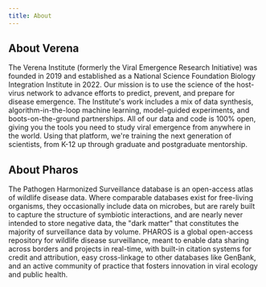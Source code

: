 ```yaml
---
title: About
---
```


## About Verena

The Verena Institute (formerly the Viral Emergence Research Initiative) was founded in 2019 and established as a National Science Foundation Biology Integration Institute in 2022. Our mission is to use the science of the host-virus network to advance efforts to predict, prevent, and prepare for disease emergence. The Institute's work includes a mix of data synthesis, algorithm-in-the-loop machine learning, model-guided experiments, and boots-on-the-ground partnerships. All of our data and code is 100% open, giving you the tools you need to study viral emergence from anywhere in the world. Using that platform, we're training the next generation of scientists, from K-12 up through graduate and postgraduate mentorship.

## About Pharos

The Pathogen Harmonized Surveillance database is an open-access atlas of wildlife disease data. Where comparable databases exist for free-living organisms, they occasionally include data on microbes, but are rarely built to capture the structure of symbiotic interactions, and are nearly never intended to store negative data, the "dark matter" that constitutes the majority of surveillance data by volume. PHAROS is a global open-access repository for wildlife disease surveillance, meant to enable data sharing across borders and projects in real-time, with built-in citation systems for credit and attribution, easy cross-linkage to other databases like GenBank, and an active community of practice that fosters innovation in viral ecology and public health.